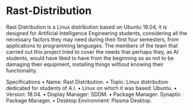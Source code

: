 # Rast-Distribution
Rast Distribution is a Linux distribution based on Ubuntu 18.04, it is designed for Artificial Intelligence Engineering students, considering all the necessary factors they may need during their first four semesters, from applications to programming languages. The members of the team that carried out this project tried to cover the needs that perhaps they, as AI students, would have liked to have from the beginning so as not to be damaging their equipment, installing things without knowing their functionality.

Specifications
• Name: Rast Distribution.
• Topic: Linux distribution dedicated for students of A.I.
• Linux on which it was based: Ubuntu.
• Version: 18.04.
• Display Manager: SDDM.
• Package Manager: Synaptic Package Manager.
• Desktop Environment: Plasma Desktop.
